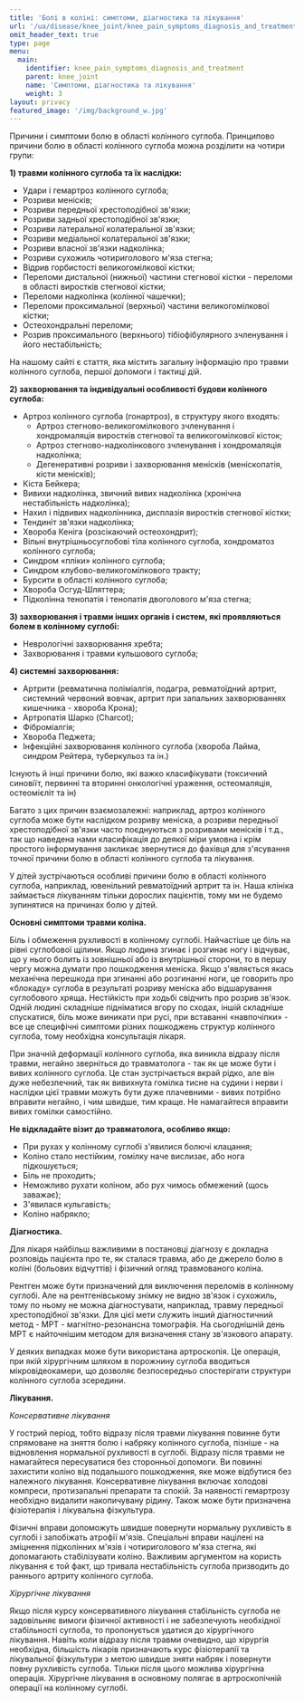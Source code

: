 ```yaml
---
title: 'Болі в коліні: симптоми, діагностика та лікування'
url: '/ua/disease/knee_joint/knee_pain_symptoms_diagnosis_and_treatment'
omit_header_text: true
type: page
menu:
  main:
    identifier: knee_pain_symptoms_diagnosis_and_treatment
    parent: knee_joint
    name: 'Симптоми, діагностика та лікування'
    weight: 3
layout: privacy
featured_image: '/img/background_w.jpg'
---
```


Причини і симптоми болю в області колінного суглоба. Принципово причини болю в області колінного суглоба можна розділити
на чотири групи:

**1) травми колінного суглоба та їх наслідки:**

- Удари і гемартроз колінного суглоба;
- Розриви менісків;
- Розриви передньої хрестоподібної зв'язки;
- Розриви задньої хрестоподібної зв'язки;
- Розриви латеральної колатеральної зв'язки;
- Розриви медіальної колатеральної зв'язки;
- Розриви власної зв'язки надколінка;
- Розриви сухожиль чотириголового м'яза стегна;
- Відрив горбистості великогомілкової кістки;
- Переломи дистальної (нижньої) частини стегнової кістки - переломи в області виростків стегнової кістки;
- Переломи надколінка (колінної чашечки);
- Переломи проксимальної (верхньої) частини великогомілкової кістки;
- Остеохондральні переломи;
- Розрив проксимального (верхнього) тібіофібулярного зчленування і його нестабільність;

На нашому сайті є стаття, яка містить загальну інформацію про травми колінного суглоба, першої допомоги і тактиці дій.

**2) захворювання та індивідуальні особливості будови колінного суглоба:**

- Артроз колінного суглоба (гонартроз), в структуру якого входять:
  - Артроз стегново-великогомілкового зчленування і хондромаляція виростків стегнової та великогомілкової кісток; 
  - Артроз стегново-надколінкового зчленування і хондромаляція надколінка; 
  - Дегенеративні розриви і захворювання менісків (меніскопатія, кісти менісків);
- Кіста Бейкера;
- Вивихи надколінка, звичний вивих надколінка (хронічна нестабільність надколінка);
- Нахил і підвивих надколінника, дисплазія виростків стегнової кістки;
- Тендиніт зв'язки надколінка;
- Хвороба Кеніга (розсікаючий остеохондрит);
- Вільні внутрішньосуглобові тіла колінного суглоба, хондроматоз колінного суглоба;
- Синдром «пліки» колінного суглоба;
- Синдром клубово-великогомілкового тракту;
- Бурсити в області колінного суглоба;
- Хвороба Осгуд-Шляттера;
- Підколінна тенопатія і тенопатія двоголового м'яза стегна;

**3) захворювання і травми інших органів і систем, які проявляються болем в колінному суглобі:**

- Неврологічні захворювання хребта;
- Захворювання і травми кульшового суглоба;

**4) системні захворювання:**

- Артрити (ревматична поліміалгія, подагра, ревматоїдний артрит, системний червоний вовчак, артрит при запальних
захворюваннях кишечника - хвороба Крона);
- Артропатія Шарко (Charcot);
- Фіброміалгія;
- Хвороба Педжета;
- Інфекційні захворювання колінного суглоба (хвороба Лайма, синдром Рейтера, туберкульоз та ін.)

Існують й інші причини болю, які важко класифікувати (токсичний синовіїт, первинні та вторинні онкологічні ураження,
остеомаляція, остеомієліт та ін)

Багато з цих причин взаємозалежні: наприклад, артроз колінного суглоба може бути наслідком розриву меніска, а розриви
передньої хрестоподібної зв'язки часто поєднуються з розривами менісків і т.д., так що наведена нами класифікація до
деякої міри умовна і крім простого інформування закликає звернутися до фахівця для з'ясування точної причини болю в
області колінного суглоба та лікування.

У дітей зустрічаються особливі причини болю в області колінного суглоба, наприклад, ювенільний ревматоїдний артрит та
ін. Наша клініка займається лікуванням тільки дорослих пацієнтів, тому ми не будемо зупинятися на причинах болю у дітей.

**Основні симптоми травми коліна.**

Біль і обмеження рухливості в колінному суглобі. Найчастіше це біль на рівні суглобової щілини. Якщо людина згинає і
розгинає ногу і відчуває, що у нього болить із зовнішньої або із внутрішньої сторони, то в першу чергу можна думати про
пошкодження меніска. Якщо з'являється якась механічна перешкода при згинанні або розгинанні ноги, це говорить про
«блокаду» суглоба в результаті розриву меніска або відшарування суглобового хряща. Нестійкість при ходьбі свідчить про
розрив зв'язок. Одній людині складніше підніматися вгору по сходах, іншій складніше спускатися, біль може виникати при
русі, при вставанні «навпочіпки» - все це специфічні симптоми різних пошкоджень структур колінного суглоба, тому
необхідна консультація лікаря.

При значній деформації колінного суглоба, яка виникла відразу після травми, негайно зверніться до травматолога - так як
це може бути і вивих колінного суглоба. Це стан зустрічається вкрай рідко, але він дуже небезпечний, так як вивихнута
гомілка тисне на судини і нерви і наслідки цієї травми можуть бути дуже плачевними - вивих потрібно вправити негайно, і
чим швидше, тим краще. Не намагайтеся вправити вивих гомілки самостійно.

**Не відкладайте візит до травматолога, особливо якщо:**

- При рухах у колінному суглобі з'явилися болючі клацання; 
- Коліно стало нестійким, гомілку наче вислизає, або нога підкошується; 
- Біль не проходить; 
- Неможливо рухати коліном, або рух чимось обмежений (щось заважає); 
- З'явилася кульгавість; 
- Коліно набрякло;

**Діагностика.**

Для лікаря найбільш важливими в постановці діагнозу є докладна розповідь пацієнта про те, як сталася травма, або де
джерело болю в коліні (больових відчуттів) і фізичний огляд травмованого коліна.

Рентген може бути призначений для виключення переломів в колінному суглобі. Але на рентгенівському знімку не видно
зв'язок і сухожиль, тому по ньому не можна діагностувати, наприклад, травму передньої хрестоподібної зв'язки. Для цієї
мети служить інший діагностичний метод - МРТ - магнітно-резонансна томографія. На сьогоднішній день МРТ є найточнішим
методом для визначення стану зв'язкового апарату.

У деяких випадках може бути використана артроскопія. Це операція, при якій хірургічним шляхом в порожнину суглоба
вводиться мікровідеокамери, що дозволяє безпосередньо спостерігати структури колінного суглоба зсередини.

**Лікування.**

*Консервативне лікування*

У гострий період, тобто відразу після травми лікування повинне бути спрямоване на зняття болю і набряку колінного
суглоба, пізніше - на відновлення нормальної рухливості в суглобі. Відразу після травми не намагайтеся пересуватися без
сторонньої допомоги. Ви повинні захистити коліно від подальшого пошкодження, яке може відбутися без належного лікування.
Консервативне лікування включає холодові компреси, протизапальні препарати та спокій. За наявності гемартрозу необхідно
видалити накопичувану рідину. Також може бути призначена фізіотерапія і лікувальна фізкультура.

Фізичні вправи допоможуть швидше повернути нормальну рухливість в суглобі і запобіжать атрофії м'язів. Спеціальні вправи
націлені на зміцнення підколінних м'язів і чотириголового м'яза стегна, які допомагають стабілізувати коліно. Важливим
аргументом на користь лікування є той факт, що тривала нестабільність суглоба призводить до раннього артриту колінного
суглоба.

*Хірургічне лікування*

Якщо після курсу консервативного лікування стабільність суглоба не задовільняє вимоги фізичної активності і не
забезпечують необхідної стабільності суглоба, то пропонується удатися до хірургічного лікування. Навіть коли відразу
після травми очевидно, що хірургія необхідна, більшість лікарів призначають курс фізіотерапії та лікувальної фізкультури
з метою швидше зняти набряк і повернути повну рухливість суглоба. Тільки після цього можлива хірургічна операція.
Хірургічне лікування в основному полягає в артроскопічній операції на колінному суглобі.